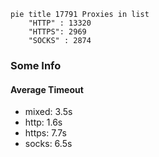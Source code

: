 
```mermaid
pie title 17791 Proxies in list
    "HTTP" : 13320
    "HTTPS": 2969
    "SOCKS" : 2874
```

### Some Info
#### Average Timeout

- mixed: 3.5s
- http: 1.6s
- https: 7.7s
- socks: 6.5s